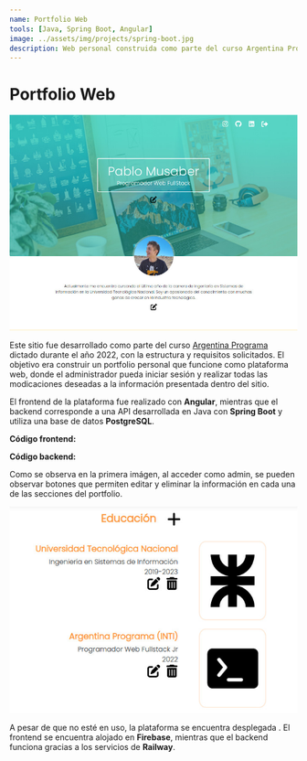 ```yaml
---
name: Portfolio Web
tools: [Java, Spring Boot, Angular]
image: ../assets/img/projects/spring-boot.jpg
description: Web personal construida como parte del curso Argentina Programa.
---
```


# Portfolio Web <a href="https://pablomusaber.web.app/" style="color: #6c757d" onMouseOver="this.style.color='#333333'" onMouseOut="this.style.color='#6c757d'" target="websiteWindow"><i class="fas fa-link"></i></a>

![admin](../assets/img/projects/portfolio_web.jpg)

Este sitio fue desarrollado como parte del curso [Argentina Programa](https://www.argentina.gob.ar/economia/conocimiento/argentina-programa) dictado durante el año 2022, con la estructura y requisitos solicitados. El objetivo era construir un portfolio personal que funcione como plataforma web, donde el administrador pueda iniciar sesión y realizar todas las modicaciones deseadas a la información presentada dentro del sitio.

El frontend de la plataforma fue realizado con **Angular**, mientras que el backend corresponde a una API desarrollada en Java con **Spring Boot** y utiliza una base de datos **PostgreSQL**.

<p class="text-center">
    <strong>Código frontend:</strong> <a href="https://github.com/PabloMusaber/frontend-portfolio" style="color: #6c757d" onMouseOver="this.style.color='#333333'" onMouseOut="this.style.color='#6c757d'" target="websiteWindow"><i class="fab fa-github"></i></a>
</p>

<p class="text-center">
    <strong>Código backend:</strong> <a href="https://github.com/PabloMusaber/backend-portfolio" style="color: #6c757d" onMouseOver="this.style.color='#333333'" onMouseOut="this.style.color='#6c757d'" target="websiteWindow"><i class="fab fa-github"></i></a>
</p>

Como se observa en la primera imágen, al acceder como admin, se pueden observar botones que permiten editar y eliminar la información en cada una de las secciones del portfolio.

![admin](../assets/img/projects/admin_web.jpg)
<br>

A pesar de que no esté en uso, la plataforma se encuentra desplegada <a href="https://pablomusaber.web.app/" style="color: #6c757d" onMouseOver="this.style.color='#333333'" onMouseOut="this.style.color='#6c757d'" target="websiteWindow"><i class="fas fa-link"></i></a>. El frontend se encuentra alojado en **Firebase**, mientras que el backend funciona gracias a los servicios de **Railway**.

<script src='https://cdn.jsdelivr.net/gh/eddymens/markdown-external-link-script@v2.0.0/main.min.js'></script>
